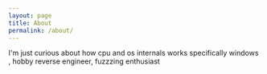 ```yaml
---
layout: page
title: About
permalink: /about/
---
```

I'm just curious about how cpu and os internals works specifically windows , hobby reverse engineer, fuzzzing enthusiast
